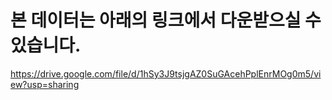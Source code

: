 # 본 데이터는 아래의 링크에서 다운받으실 수 있습니다.
https://drive.google.com/file/d/1hSy3J9tsjgAZ0SuGAcehPplEnrMOg0m5/view?usp=sharing
